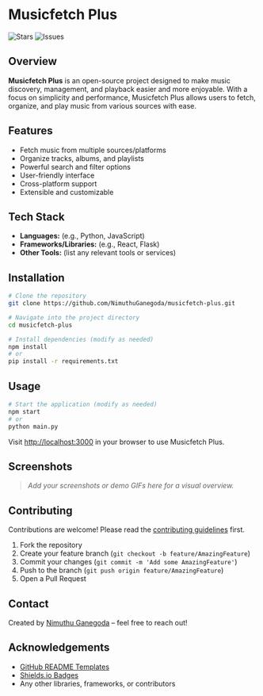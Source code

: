 # Musicfetch Plus

![Stars](https://img.shields.io/github/stars/NimuthuGanegoda/musicfetch-plus)
![Issues](https://img.shields.io/github/issues/NimuthuGanegoda/musicfetch-plus)

## Overview

**Musicfetch Plus** is an open-source project designed to make music discovery, management, and playback easier and more enjoyable. With a focus on simplicity and performance, Musicfetch Plus allows users to fetch, organize, and play music from various sources with ease.

## Features

- Fetch music from multiple sources/platforms
- Organize tracks, albums, and playlists
- Powerful search and filter options
- User-friendly interface
- Cross-platform support
- Extensible and customizable

## Tech Stack

- **Languages:** (e.g., Python, JavaScript)
- **Frameworks/Libraries:** (e.g., React, Flask)
- **Other Tools:** (list any relevant tools or services)

## Installation

```bash
# Clone the repository
git clone https://github.com/NimuthuGanegoda/musicfetch-plus.git

# Navigate into the project directory
cd musicfetch-plus

# Install dependencies (modify as needed)
npm install
# or
pip install -r requirements.txt
```

## Usage

```bash
# Start the application (modify as needed)
npm start
# or
python main.py
```

Visit [http://localhost:3000](http://localhost:3000) in your browser to use Musicfetch Plus.

## Screenshots

> _Add your screenshots or demo GIFs here for a visual overview._

## Contributing

Contributions are welcome! Please read the [contributing guidelines](CONTRIBUTING.md) first.

1. Fork the repository
2. Create your feature branch (`git checkout -b feature/AmazingFeature`)
3. Commit your changes (`git commit -m 'Add some AmazingFeature'`)
4. Push to the branch (`git push origin feature/AmazingFeature`)
5. Open a Pull Request

## Contact

Created by [Nimuthu Ganegoda](https://github.com/NimuthuGanegoda) – feel free to reach out!

## Acknowledgements

- [GitHub README Templates](https://github.com)
- [Shields.io Badges](https://shields.io/)
- Any other libraries, frameworks, or contributors
